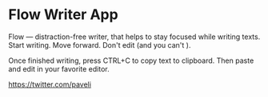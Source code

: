 # Flow Writer App

Flow — distraction-free writer, that helps to stay focused while writing texts.
Start writing. Move forward. Don't edit (and you can't ).

Once finished writing, press CTRL+C to copy text to clipboard. Then paste and edit in your favorite editor.

https://twitter.com/paveli
